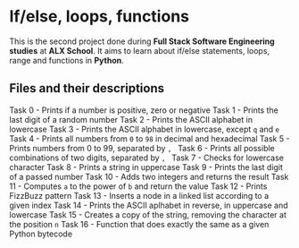 # If/else, loops, functions
This is the second project done during **Full Stack Software Engineering studies** at **ALX School**. It aims to learn about if/else statements, loops, range and functions in **Python**.

## Files and their descriptions 
Task 0 - Prints if a number is positive, zero or negative
Task 1 - Prints the last digit of a random number
Task 2 - Prints the ASCII alphabet in lowercase
Task 3 - Prints the ASCII alphabet in lowercase, except `q` and `e`
Task 4 - Prints all numbers from `0` to `98` in decimal and hexadecimal
Task 5 - Prints numbers from 0 to 99, separated by `, ` 
Task 6 - Prints all possible combinations of two digits, separated by `, `
Task 7 - Checks for lowercase character
Task 8 - Prints a string in uppercase
Task 9 - Prints the last digit of a passed number
Task 10 - Adds two integers and returns the result
Task 11 - Computes `a` to the power of `b` and return the value
Task 12 - Prints FizzBuzz pattern 
Task 13 - Inserts a node in a linked list according to a given index
Task 14 - Prints the ASCII aplhabet in reverse, in uppercase and lowercase
Task 15 - Creates a copy of the string, removing the character at the position `n`
Task 16 - Function that does exactly the same as a given Python bytecode
